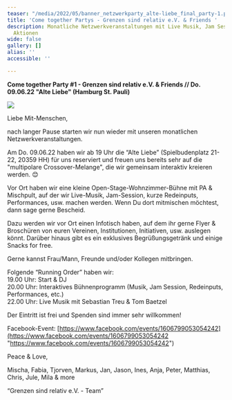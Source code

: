 ```yaml
---
teaser: "/media/2022/05/banner_netzwerkparty_alte-liebe_final_party-1.png"
title: 'Come together Partys - Grenzen sind relativ e.V. & Friends '
description: Monatliche Netzwerkveranstaltungen mit Live Musik, Jam Session und interaktiven
  Aktionen
wide: false
gallery: []
alias: ''
accessible: ''

---
```

**Come together Party #1 - Grenzen sind relativ e.V. & Friends // Do. 09.06.22 "Alte Liebe" (Hamburg St. Pauli)**

![](/media/2022/05/banner_netzwerkparty_alte-liebe_final_party-1.png)

Liebe Mit-Menschen,

nach langer Pause starten wir nun wieder mit unseren monatlichen Netzwerkveranstaltungen.

Am Do. 09.06.22 haben wir ab 19 Uhr die “Alte Liebe” (Spielbudenplatz 21-22, 20359 HH) für uns reserviert und freuen uns bereits sehr auf die "multipolare Crossover-Melange", die wir gemeinsam interaktiv kreieren werden. 😊

Vor Ort haben wir eine kleine Open-Stage-Wohnzimmer-Bühne mit PA & Mischpult, auf der wir Live-Musik, Jam-Session, kurze Redeinputs, Performances, usw. machen werden. Wenn Du dort mitmischen möchtest, dann sage gerne Bescheid. 

Dazu werden wir vor Ort einen Infotisch haben, auf dem ihr gerne Flyer & Broschüren von euren Vereinen, Institutionen, Initiativen, usw. auslegen könnt. Darüber hinaus gibt es ein exklusives Begrüßungsgetränk und einige Snacks for free.

Gerne kannst Frau/Mann, Freunde und/oder Kollegen mitbringen.

Folgende “Running Order” haben wir:  
19\.00 Uhr: Start & DJ  
20\.00 Uhr: Interaktives Bühnenprogramm (Musik, Jam Session, Redeinputs, Performances, etc.)   
22\.00 Uhr: Live Musik mit Sebastian Treu & Tom Baetzel

Der Eintritt ist frei und Spenden sind immer sehr willkommen!

Facebook-Event: [https://www.facebook.com/events/1606799053054242](https://www.facebook.com/events/1606799053054242 "https://www.facebook.com/events/1606799053054242") 

Peace & Love,

Mischa, Fabia, Tjorven, Markus, Jan, Jason, Ines, Anja, Peter, Matthias, Chris, Jule, Mila & more

“Grenzen sind relativ e.V. - Team”